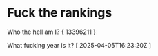 # Fuck the rankings

Who the hell am I?
{ 13396211 }

What fucking year is it?
[ 2025-04-05T16:23:20Z ]
